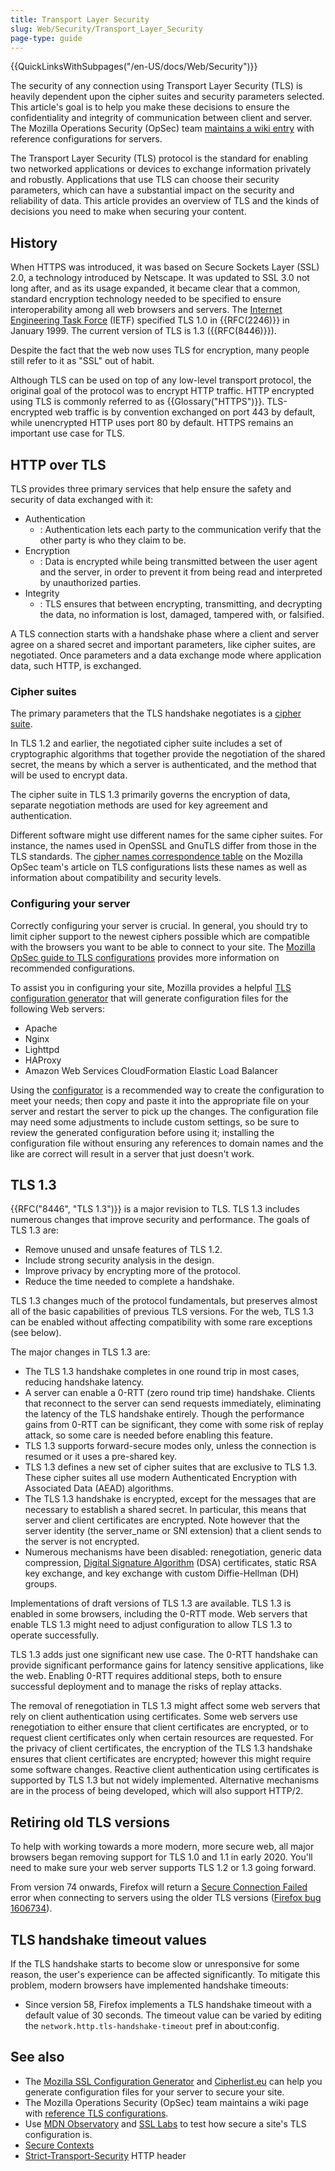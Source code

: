 ```yaml
---
title: Transport Layer Security
slug: Web/Security/Transport_Layer_Security
page-type: guide
---
```


{{QuickLinksWithSubpages("/en-US/docs/Web/Security")}}

The security of any connection using Transport Layer Security (TLS) is heavily dependent upon the cipher suites and security parameters selected. This article's goal is to help you make these decisions to ensure the confidentiality and integrity of communication between client and server. The Mozilla Operations Security (OpSec) team [maintains a wiki entry](https://wiki.mozilla.org/Security/Server_Side_TLS) with reference configurations for servers.

The Transport Layer Security (TLS) protocol is the standard for enabling two networked applications or devices to exchange information privately and robustly. Applications that use TLS can choose their security parameters, which can have a substantial impact on the security and reliability of data. This article provides an overview of TLS and the kinds of decisions you need to make when securing your content.

## History

When HTTPS was introduced, it was based on Secure Sockets Layer (SSL) 2.0, a technology introduced by Netscape. It was updated to SSL 3.0 not long after, and as its usage expanded, it became clear that a common, standard encryption technology needed to be specified to ensure interoperability among all web browsers and servers. The [Internet Engineering Task Force](https://www.ietf.org/) (IETF) specified TLS 1.0 in {{RFC(2246)}} in January 1999. The current version of TLS is 1.3 ({{RFC(8446)}}).

Despite the fact that the web now uses TLS for encryption, many people still refer to it as "SSL" out of habit.

Although TLS can be used on top of any low-level transport protocol, the original goal of the protocol was to encrypt HTTP traffic. HTTP encrypted using TLS is commonly referred to as {{Glossary("HTTPS")}}. TLS-encrypted web traffic is by convention exchanged on port 443 by default, while unencrypted HTTP uses port 80 by default. HTTPS remains an important use case for TLS.

## HTTP over TLS

TLS provides three primary services that help ensure the safety and security of data exchanged with it:

- Authentication
  - : Authentication lets each party to the communication verify that the other party is who they claim to be.
- Encryption
  - : Data is encrypted while being transmitted between the user agent and the server, in order to prevent it from being read and interpreted by unauthorized parties.
- Integrity
  - : TLS ensures that between encrypting, transmitting, and decrypting the data, no information is lost, damaged, tampered with, or falsified.

A TLS connection starts with a handshake phase where a client and server agree on a shared secret and important parameters, like cipher suites, are negotiated. Once parameters and a data exchange mode where application data, such HTTP, is exchanged.

### Cipher suites

The primary parameters that the TLS handshake negotiates is a [cipher suite](https://en.wikipedia.org/wiki/Cipher_suite).

In TLS 1.2 and earlier, the negotiated cipher suite includes a set of cryptographic algorithms that together provide the negotiation of the shared secret, the means by which a server is authenticated, and the method that will be used to encrypt data.

The cipher suite in TLS 1.3 primarily governs the encryption of data, separate negotiation methods are used for key agreement and authentication.

Different software might use different names for the same cipher suites. For instance, the names used in OpenSSL and GnuTLS differ from those in the TLS standards. The [cipher names correspondence table](https://wiki.mozilla.org/Security/Server_Side_TLS#Cipher_names_correspondence_table) on the Mozilla OpSec team's article on TLS configurations lists these names as well as information about compatibility and security levels.

### Configuring your server

Correctly configuring your server is crucial. In general, you should try to limit cipher support to the newest ciphers possible which are compatible with the browsers you want to be able to connect to your site. The [Mozilla OpSec guide to TLS configurations](https://wiki.mozilla.org/Security/Server_Side_TLS) provides more information on recommended configurations.

To assist you in configuring your site, Mozilla provides a helpful [TLS configuration generator](https://ssl-config.mozilla.org/) that will generate configuration files for the following Web servers:

- Apache
- Nginx
- Lighttpd
- HAProxy
- Amazon Web Services CloudFormation Elastic Load Balancer

Using the [configurator](https://ssl-config.mozilla.org/) is a recommended way to create the configuration to meet your needs; then copy and paste it into the appropriate file on your server and restart the server to pick up the changes. The configuration file may need some adjustments to include custom settings, so be sure to review the generated configuration before using it; installing the configuration file without ensuring any references to domain names and the like are correct will result in a server that just doesn't work.

## TLS 1.3

{{RFC("8446", "TLS 1.3")}} is a major revision to TLS. TLS 1.3 includes numerous changes that improve security and performance. The goals of TLS 1.3 are:

- Remove unused and unsafe features of TLS 1.2.
- Include strong security analysis in the design.
- Improve privacy by encrypting more of the protocol.
- Reduce the time needed to complete a handshake.

TLS 1.3 changes much of the protocol fundamentals, but preserves almost all of the basic capabilities of previous TLS versions. For the web, TLS 1.3 can be enabled without affecting compatibility with some rare exceptions (see below).

The major changes in TLS 1.3 are:

- The TLS 1.3 handshake completes in one round trip in most cases, reducing handshake latency.
- A server can enable a 0-RTT (zero round trip time) handshake. Clients that reconnect to the server can send requests immediately, eliminating the latency of the TLS handshake entirely. Though the performance gains from 0-RTT can be significant, they come with some risk of replay attack, so some care is needed before enabling this feature.
- TLS 1.3 supports forward-secure modes only, unless the connection is resumed or it uses a pre-shared key.
- TLS 1.3 defines a new set of cipher suites that are exclusive to TLS 1.3. These cipher suites all use modern Authenticated Encryption with Associated Data (AEAD) algorithms.
- The TLS 1.3 handshake is encrypted, except for the messages that are necessary to establish a shared secret. In particular, this means that server and client certificates are encrypted. Note however that the server identity (the server_name or SNI extension) that a client sends to the server is not encrypted.
- Numerous mechanisms have been disabled: renegotiation, generic data compression, [Digital Signature Algorithm](https://en.wikipedia.org/wiki/Digital_Signature_Algorithm) (DSA) certificates, static RSA key exchange, and key exchange with custom Diffie-Hellman (DH) groups.

Implementations of draft versions of TLS 1.3 are available. TLS 1.3 is enabled in some browsers, including the 0-RTT mode. Web servers that enable TLS 1.3 might need to adjust configuration to allow TLS 1.3 to operate successfully.

TLS 1.3 adds just one significant new use case. The 0-RTT handshake can provide significant performance gains for latency sensitive applications, like the web. Enabling 0-RTT requires additional steps, both to ensure successful deployment and to manage the risks of replay attacks.

The removal of renegotiation in TLS 1.3 might affect some web servers that rely on client authentication using certificates. Some web servers use renegotiation to either ensure that client certificates are encrypted, or to request client certificates only when certain resources are requested. For the privacy of client certificates, the encryption of the TLS 1.3 handshake ensures that client certificates are encrypted; however this might require some software changes. Reactive client authentication using certificates is supported by TLS 1.3 but not widely implemented. Alternative mechanisms are in the process of being developed, which will also support HTTP/2.

## Retiring old TLS versions

To help with working towards a more modern, more secure web, all major browsers began removing support for TLS 1.0 and 1.1 in early 2020. You'll need to make sure your web server supports TLS 1.2 or 1.3 going forward.

From version 74 onwards, Firefox will return a [Secure Connection Failed](https://support.mozilla.org/en-US/kb/secure-connection-failed-firefox-did-not-connect) error when connecting to servers using the older TLS versions ([Firefox bug 1606734](https://bugzil.la/1606734)).

## TLS handshake timeout values

If the TLS handshake starts to become slow or unresponsive for some reason, the user's experience can be affected significantly. To mitigate this problem, modern browsers have implemented handshake timeouts:

- Since version 58, Firefox implements a TLS handshake timeout with a default value of 30 seconds. The timeout value can be varied by editing the `network.http.tls-handshake-timeout` pref in about:config.

## See also

- The [Mozilla SSL Configuration Generator](https://ssl-config.mozilla.org) and [Cipherlist.eu](https://cipherlist.eu/) can help you generate configuration files for your server to secure your site.
- The Mozilla Operations Security (OpSec) team maintains a wiki page with [reference TLS configurations](https://wiki.mozilla.org/Security/Server_Side_TLS).
- Use [MDN Observatory](/en-US/observatory/) and [SSL Labs](https://www.ssllabs.com/ssltest/) to test how secure a site's TLS configuration is.
- [Secure Contexts](/en-US/docs/Web/Security/Secure_Contexts)
- [Strict-Transport-Security](/en-US/docs/Web/HTTP/Headers/Strict-Transport-Security) HTTP header
